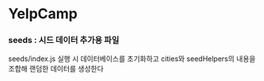 # YelpCamp

### seeds : 시드 데이터 추가용 파일
seeds/index.js 실행 시 데이터베이스를 초기화하고 cities와 seedHelpers의 내용을 조합해 랜덤한 데이터를 생성한다